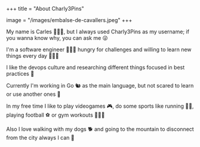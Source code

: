 +++
title = "About Charly3Pins"

image = "/images/embalse-de-cavallers.jpeg"
+++

My name is Carles 🙋🏻‍♂️, but I always used Charly3Pins as my username; if you wanna know why, you can ask me 😜

I'm a software engineer 👨🏻‍💻 hungry for challenges and willing to learn new things every day 🙇🏻‍♂️

I like the devops culture and researching different things focused in best practices 📜

Currently I'm working in Go 🐿️ as the main language, but not scared to learn or use another ones 🎉 

In my free time I like to play videogames 🎮, do some sports like running 🏃🏻, playing football ⚽ or gym workouts 🏋🏻‍♂️

Also I love walking with my dogs 🐕 and going to the mountain to disconnect from the city always I can 🌄